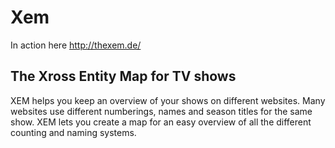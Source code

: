 # Xem #

In action here http://thexem.de/

## The Xross Entity Map for TV shows ##

XEM helps you keep an overview of your shows on different websites.
Many websites use different numberings, names and season titles for the same show.
XEM lets you create a map for an easy overview of all the different counting and naming systems.
